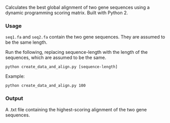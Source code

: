 Calculates the best global alignment of two gene sequences using a dynamic programming scoring matrix.
Built with Python 2.

### Usage 

`seq1.fa` and `seq2.fa` contain the two gene sequences. They are assumed to be the same length.

Run the following, replacing sequence-length with the length of the sequences, which are assumed to be the same.
```
python create_data_and_align.py [sequence-length]
```

Example:
```
python create_data_and_align.py 100
```

### Output
A .txt file containing the highest-scoring alignment of the two gene sequences.
